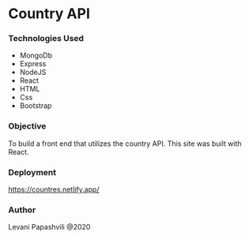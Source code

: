 # Country API

### Technologies Used

- MongoDb
- Express
- NodeJS
- React
- HTML
- Css
- Bootstrap

### Objective

To build a front end that utilizes the country API. This site was built with React.

### Deployment

https://countres.netlify.app/

### Author

Levani Papashvili @2020


